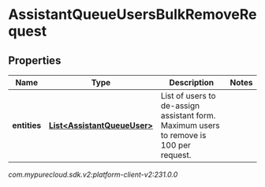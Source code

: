 # AssistantQueueUsersBulkRemoveRequest


## Properties

| Name | Type | Description | Notes |
| ------------ | ------------- | ------------- | ------------- |
| **entities** | [**List&lt;AssistantQueueUser&gt;**](AssistantQueueUser) | List of users to de-assign assistant form. Maximum users to remove is 100 per request. |  |




_com.mypurecloud.sdk.v2:platform-client-v2:231.0.0_
